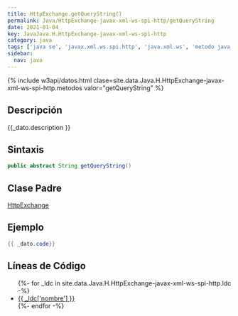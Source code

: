 ```yaml
---
title: HttpExchange.getQueryString()
permalink: Java/HttpExchange-javax-xml-ws-spi-http/getQueryString
date: 2021-01-04
key: JavaJava.H.HttpExchange-javax-xml-ws-spi-http
category: java
tags: ['java se', 'javax.xml.ws.spi.http', 'java.xml.ws', 'metodo java', 'Java 1.7', 'JAX-WS 2.2']
sidebar: 
  nav: java
---
```


{% include w3api/datos.html clase=site.data.Java.H.HttpExchange-javax-xml-ws-spi-http.metodos valor="getQueryString" %}

## Descripción
{{_dato.description }}

## Sintaxis
~~~java
public abstract String getQueryString()
~~~

## Clase Padre
[HttpExchange](/Java/HttpExchange-javax-xml-ws-spi-http/)

## Ejemplo
~~~java
{{ _dato.code}}
~~~

## Líneas de Código
<ul>
{%- for _ldc in site.data.Java.H.HttpExchange-javax-xml-ws-spi-http.ldc -%}
   <li>
       <a href="{{_ldc['url'] }}">{{ _ldc['nombre'] }}</a>
   </li>
{%- endfor -%}
</ul>
